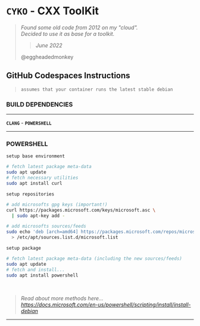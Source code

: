 # **`CYKO`** - CXX ToolKit

> *Found some old code from 2012 on my "cloud".*\
> *Decided to use it as base for a toolkit.*
>
> > *June 2022*
>
> @eggheadedmonkey

## **GitHub Codespaces Instructions**

> `assumes that your container runs the latest stable debian`

### **BUILD DEPENDENCIES**

---

**`CLANG`** - **`POWERSHELL`**

---

### **POWERSHELL**

`setup base environment`

```sh
# fetch latest package meta-data
sudo apt update
# fetch necessary utilities
sudo apt install curl
```

`setup repositories`

```sh
# add microsofts gpg keys (important!)
curl https://packages.microsoft.com/keys/microsoft.asc \
  | sudo apt-key add -

# add microsofts sources/feeds
sudo echo 'deb [arch=amd64] https://packages.microsoft.com/repos/microsoft-debian-bullseye-prod bullseye main' \
  > /etc/apt/sources.list.d/microsoft.list
```

`setup package`

```sh
# fetch latest package meta-data (including the new sources/feeds)
sudo apt update
# fetch and install...
sudo apt install powershell
```

</br>

> *Read about more methods here...*\
> *https://docs.microsoft.com/en-us/powershell/scripting/install/install-debian*

---

<!--
https://github.com/cykomaniacs/cyko/blob/main/README.md?plain=1#L26
[POWERSHELL](https://github.com/cykomaniacs/cyko#powershell)
-->
